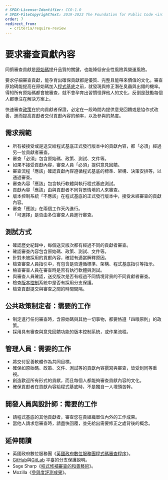 ```yaml
---
# SPDX-License-Identifier: CC0-1.0
# SPDX-FileCopyrightText: 2019-2023 The Foundation for Public Code <info@publiccode.net>, https://standard.publiccode.net/AUTHORS
order: 7
redirect_from:
  - criteria/require-review
---
```


# 要求審查貢獻內容

同儕審查貢獻是[原始碼](../glossary.md#source-code)提升品質的關鍵，也能降低安全性風險與營運風險。

要求仔細審查貢獻，能孕育出確保貢獻都是優質、完整且能帶來價值的文化。審查原始碼能提高在原始碼加入[程式基底](../glossary.md#codebase)之前，就發現與修正潛在臭蟲與出錯的機率。得知所有原始碼都會被審查，就不會孕育出習慣怪罪他人的文化，反倒是鼓勵每個人都專注在解決方案上。

快速審查[政策](../glossary.md#policy)在於向貢獻者保證，必定在一段時間內提供意見回饋或是協作式改善，進而提高貢獻者交付貢獻內容的頻率，以及參與的熱度。

## 需求規範

* 所有被接受或是送交給程式基底正式發行版本中的貢獻內容，都「必須」經過另一位貢獻者審查。
* 審查「必須」包含原始碼、政策、測試、文件等。
* 如果不接受貢獻內容，審查人員「必須」提供意見回饋。
* 審查流程「應該」確認貢獻內容遵循程式基底的標準、架構、決策安排等，以通過審查。
* 審查內容「應該」包含執行軟體與執行程式基底測試。
* 貢獻內容「應該」由與貢獻者不同背景情境的人來審查。
* 版本控制系統「不應該」在程式基底的正式發行版本中，接受未經審查的貢獻內容。
* 審查「應該」在兩個工作天內進行。
* 「可選擇」是否由多位審查人員進行審查。

## 測試方式

* 確認歷史紀錄中，每個送交版次都有經過不同的貢獻者審查。
* 確認審查內容包含原始碼、政策、測試、文件等。
* 針對未被採用的貢獻內容，確認有適當解釋原因。
* 檢查審查人員指引中，有包含是否遵循標準、架構、程式基底指引等指示。
* 檢查審查人員在審查時是否有執行軟體與測試。
* 與審查人員確認，送交版次是否有經過不同情境背景的不同貢獻者審查。
* 檢查[版本控制](../glossary.md#version-control)系統中是否有採用分支保護。
* 檢查貢獻提交與審查之間的時間間隔。

## 公共政策制定者：需要的工作

* 制定進行任何審查時，含原始碼與其他一切事物，都要恪遵「四眼原則」的政策。
* 採用具有審查與意見回饋功能的版本控制系統，或作業流程。

## 管理人員：需要的工作

* 將交付妥善軟體作為共同目標。
* 確保如原始碼、政策、文件、測試等的貢獻內容撰寫與審查，皆受到同等重視。
* 創造歡迎所有形式的貢獻，而且每個人都能夠審查貢獻內容的文化。
* 確保貢獻者在貢獻內容給程式基底時，不是獨自一人埋頭苦幹。

## 開發人員與設計師：需要的工作

* 請程式基底的其他貢獻者，審查您在貴組織單位內外的工作成果。
* 當他人請求您審查時，請盡快回覆，並先給出需要修正之處背後的概念。

## 延伸閱讀

* 英國政府數位服務團《[英國政府數位服務團程式碼審查程序](https://gds-way.cloudapps.digital/manuals/code-review-guidelines.html#content)》。
* [GitHub](https://docs.github.com/en/repositories/configuring-branches-and-merges-in-your-repository/defining-the-mergeability-of-pull-requests/about-protected-branches)與[GitLab](https://about.gitlab.com/blog/2014/11/26/keeping-your-code-protected/) 平臺的分支保護說明。
* Sage Sharp《[程式修補審查的和善藝術](https://sage.thesharps.us/2014/09/01/the-gentle-art-of-patch-review/)》。
* Mozilla《[參與度評測成果](https://docs.google.com/presentation/d/1hsJLv1ieSqtXBzd5YZusY-mB8e1VJzaeOmh8Q4VeMio/edit#slide=id.g43d857af8_0177)》。
